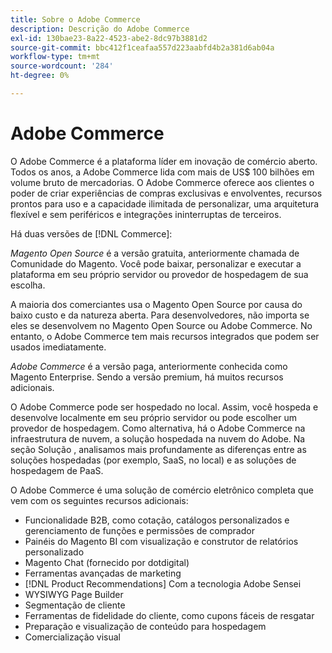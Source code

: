 ```yaml
---
title: Sobre o Adobe Commerce
description: Descrição do Adobe Commerce
exl-id: 130bae23-8a22-4523-abe2-8dc97b3881d2
source-git-commit: bbc412f1ceafaa557d223aabfd4b2a381d6ab04a
workflow-type: tm+mt
source-wordcount: '284'
ht-degree: 0%

---
```


# Adobe Commerce

O Adobe Commerce é a plataforma líder em inovação de comércio aberto. Todos os anos, a Adobe Commerce lida com mais de US$ 100 bilhões em volume bruto de mercadorias. O Adobe Commerce oferece aos clientes o poder de criar experiências de compras exclusivas e envolventes, recursos prontos para uso e a capacidade ilimitada de personalizar, uma arquitetura flexível e sem periféricos e integrações ininterruptas de terceiros.

Há duas versões de [!DNL Commerce]:

_Magento Open Source_ é a versão gratuita, anteriormente chamada de Comunidade do Magento. Você pode baixar, personalizar e executar a plataforma em seu próprio servidor ou provedor de hospedagem de sua escolha.

A maioria dos comerciantes usa o Magento Open Source por causa do baixo custo e da natureza aberta. Para desenvolvedores, não importa se eles se desenvolvem no Magento Open Source ou Adobe Commerce. No entanto, o Adobe Commerce tem mais recursos integrados que podem ser usados imediatamente.

_Adobe Commerce_ é a versão paga, anteriormente conhecida como Magento Enterprise. Sendo a versão premium, há muitos recursos adicionais.

O Adobe Commerce pode ser hospedado no local. Assim, você hospeda e desenvolve localmente em seu próprio servidor ou pode escolher um provedor de hospedagem. Como alternativa, há o Adobe Commerce na infraestrutura de nuvem, a solução hospedada na nuvem do Adobe. Na seção Solução , analisamos mais profundamente as diferenças entre as soluções hospedadas (por exemplo, SaaS, no local) e as soluções de hospedagem de PaaS.

O Adobe Commerce é uma solução de comércio eletrônico completa que vem com os seguintes recursos adicionais:

- Funcionalidade B2B, como cotação, catálogos personalizados e gerenciamento de funções e permissões de comprador
- Painéis do Magento BI com visualização e construtor de relatórios personalizado
- Magento Chat (fornecido por dotdigital)
- Ferramentas avançadas de marketing
- [!DNL Product Recommendations] Com a tecnologia Adobe Sensei
- WYSIWYG Page Builder
- Segmentação de cliente
- Ferramentas de fidelidade do cliente, como cupons fáceis de resgatar
- Preparação e visualização de conteúdo para hospedagem
- Comercialização visual
